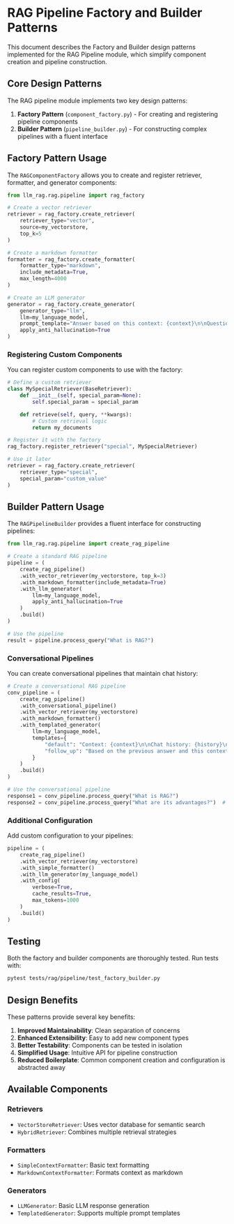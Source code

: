 # RAG Pipeline Factory and Builder Patterns

This document describes the Factory and Builder design patterns implemented for the RAG Pipeline module, which simplify component creation and pipeline construction.

## Core Design Patterns

The RAG pipeline module implements two key design patterns:

1. **Factory Pattern** (`component_factory.py`) - For creating and registering pipeline components
2. **Builder Pattern** (`pipeline_builder.py`) - For constructing complex pipelines with a fluent interface

## Factory Pattern Usage

The `RAGComponentFactory` allows you to create and register retriever, formatter, and generator components:

```python
from llm_rag.rag.pipeline import rag_factory

# Create a vector retriever
retriever = rag_factory.create_retriever(
    retriever_type="vector",
    source=my_vectorstore,
    top_k=5
)

# Create a markdown formatter
formatter = rag_factory.create_formatter(
    formatter_type="markdown",
    include_metadata=True,
    max_length=4000
)

# Create an LLM generator
generator = rag_factory.create_generator(
    generator_type="llm",
    llm=my_language_model,
    prompt_template="Answer based on this context: {context}\n\nQuestion: {query}",
    apply_anti_hallucination=True
)
```

### Registering Custom Components

You can register custom components to use with the factory:

```python
# Define a custom retriever
class MySpecialRetriever(BaseRetriever):
    def __init__(self, special_param=None):
        self.special_param = special_param

    def retrieve(self, query, **kwargs):
        # Custom retrieval logic
        return my_documents

# Register it with the factory
rag_factory.register_retriever("special", MySpecialRetriever)

# Use it later
retriever = rag_factory.create_retriever(
    retriever_type="special",
    special_param="custom_value"
)
```

## Builder Pattern Usage

The `RAGPipelineBuilder` provides a fluent interface for constructing pipelines:

```python
from llm_rag.rag.pipeline import create_rag_pipeline

# Create a standard RAG pipeline
pipeline = (
    create_rag_pipeline()
    .with_vector_retriever(my_vectorstore, top_k=3)
    .with_markdown_formatter(include_metadata=True)
    .with_llm_generator(
        llm=my_language_model,
        apply_anti_hallucination=True
    )
    .build()
)

# Use the pipeline
result = pipeline.process_query("What is RAG?")
```

### Conversational Pipelines

You can create conversational pipelines that maintain chat history:

```python
# Create a conversational RAG pipeline
conv_pipeline = (
    create_rag_pipeline()
    .with_conversational_pipeline()
    .with_vector_retriever(my_vectorstore)
    .with_markdown_formatter()
    .with_templated_generator(
        llm=my_language_model,
        templates={
            "default": "Context: {context}\n\nChat history: {history}\n\nUser: {query}\nAssistant:",
            "follow_up": "Based on the previous answer and this context: {context}\n\nUser: {query}\nAssistant:"
        }
    )
    .build()
)

# Use the conversational pipeline
response1 = conv_pipeline.process_query("What is RAG?")
response2 = conv_pipeline.process_query("What are its advantages?")  # Uses history
```

### Additional Configuration

Add custom configuration to your pipelines:

```python
pipeline = (
    create_rag_pipeline()
    .with_vector_retriever(my_vectorstore)
    .with_simple_formatter()
    .with_llm_generator(my_language_model)
    .with_config(
        verbose=True,
        cache_results=True,
        max_tokens=1000
    )
    .build()
)
```

## Testing

Both the factory and builder components are thoroughly tested. Run tests with:

```bash
pytest tests/rag/pipeline/test_factory_builder.py
```

## Design Benefits

These patterns provide several key benefits:

1. **Improved Maintainability**: Clean separation of concerns
2. **Enhanced Extensibility**: Easy to add new component types
3. **Better Testability**: Components can be tested in isolation
4. **Simplified Usage**: Intuitive API for pipeline construction
5. **Reduced Boilerplate**: Common component creation and configuration is abstracted away

## Available Components

### Retrievers

- `VectorStoreRetriever`: Uses vector database for semantic search
- `HybridRetriever`: Combines multiple retrieval strategies

### Formatters

- `SimpleContextFormatter`: Basic text formatting
- `MarkdownContextFormatter`: Formats context as markdown

### Generators

- `LLMGenerator`: Basic LLM response generation
- `TemplatedGenerator`: Supports multiple prompt templates
